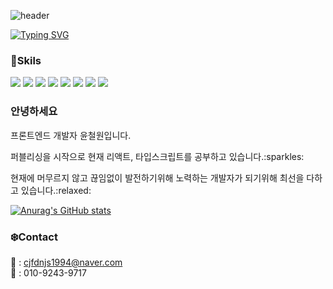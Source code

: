 ![header](https://capsule-render.vercel.app/api?type=wave&color=timeAuto&height=300&section=header&text=DevWonny&fontSize=90)

[![Typing SVG](https://readme-typing-svg.herokuapp.com?font=Source+Sans+Pro&color=%23A6AFED&size=30&center=true&vCenter=true&width=850&lines=FrontEnd+Devloper)](https://git.io/typing-svg)

### :muscle:Skils   
<img src="https://img.shields.io/badge/HTML5-E34F26?style=flat-square&logo=HTML5&logoColor=white"/> <img src="https://img.shields.io/badge/CSS3-1572B6?style=flat-square&logo=CSS3&logoColor=white"/> <img src="https://img.shields.io/badge/JavaScript-F7DF1E?style=flat-square&logo=JavaScript&logoColor=black"/> <img src="https://img.shields.io/badge/jQuery-0769AD?style=flat-square&logo=jQuery&logoColor=white"/> <img src="https://img.shields.io/badge/React-61DAFB?style=flat-square&logo=React&logoColor=black"/> <img src="https://img.shields.io/badge/ReactNative-61DAFB?style=flat-square&logo=React&logoColor=black"/> <img src="https://img.shields.io/badge/Node.js-339933?style=flat-square&logo=Node.js&logoColor=white"/> <img src="https://img.shields.io/badge/TypeScript-3178C6?style=flat-square&logo=TypeScript&logoColor=black"/> 


### 안녕하세요

  <p>프론트엔드 개발자 윤철원입니다.</p>
  <p>퍼블리싱을 시작으로 현재 리액트, 타입스크립트를 공부하고 있습니다.:sparkles:</p>
  <p>현재에 머무르지 않고 끊임없이 발전하기위해 노력하는 개발자가 되기위해 최선을 다하고 있습니다.:relaxed:</p>
  
  [![Anurag's GitHub stats](https://github-readme-stats.vercel.app/api?username=DevWonny&theme=radical)](https://github.com/DevWonny/github-readme-stats)


### :snowflake:Contact
📧 : cjfdnjs1994@naver.com   
📱 : 010-9243-9717
